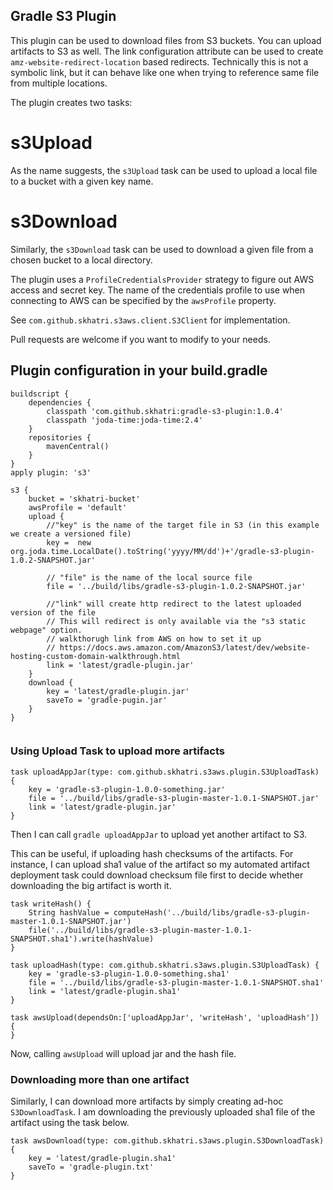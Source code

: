 Gradle S3 Plugin
----------------

This plugin can be used to download files from S3 buckets. You can upload artifacts to S3 as well. The link configuration attribute can be used to create `amz-website-redirect-location` based redirects. Technically this is not a symbolic link, but it can behave like one when trying to reference same file from multiple locations.

The plugin creates two tasks:

# s3Upload
As the name suggests, the `s3Upload` task can be used to upload a local file to a bucket with a given key name.

# s3Download
Similarly, the `s3Download` task can be used to download a given file from a chosen bucket to a local directory.

The plugin uses a `ProfileCredentialsProvider` strategy to figure out AWS access and secret key. The
name of the credentials profile to use when connecting to AWS can be specified by the `awsProfile`
property.

See `com.github.skhatri.s3aws.client.S3Client` for implementation.

Pull requests are welcome if you want to modify to your needs.

Plugin configuration in your build.gradle
-----------------------------------------
```
buildscript {
    dependencies {
        classpath 'com.github.skhatri:gradle-s3-plugin:1.0.4'
        classpath 'joda-time:joda-time:2.4'
    }
    repositories {
        mavenCentral()
    }
}
apply plugin: 's3'

s3 {
    bucket = 'skhatri-bucket'
    awsProfile = 'default'
    upload {
        //"key" is the name of the target file in S3 (in this example we create a versioned file)
        key =  new org.joda.time.LocalDate().toString('yyyy/MM/dd')+'/gradle-s3-plugin-1.0.2-SNAPSHOT.jar'
        
        // "file" is the name of the local source file
        file = '../build/libs/gradle-s3-plugin-1.0.2-SNAPSHOT.jar'
        
        //"link" will create http redirect to the latest uploaded version of the file
        // This will redirect is only available via the "s3 static webpage" option. 
        // walkthorugh link from AWS on how to set it up
        // https://docs.aws.amazon.com/AmazonS3/latest/dev/website-hosting-custom-domain-walkthrough.html
        link = 'latest/gradle-plugin.jar'
    }
    download {
        key = 'latest/gradle-plugin.jar'
        saveTo = 'gradle-pugin.jar'
    }
}


```

### Using Upload Task to upload more artifacts ###
```
task uploadAppJar(type: com.github.skhatri.s3aws.plugin.S3UploadTask) {
    key = 'gradle-s3-plugin-1.0.0-something.jar'
    file = '../build/libs/gradle-s3-plugin-master-1.0.1-SNAPSHOT.jar'
    link = 'latest/gradle-plugin.jar'
}
```
Then I can call `gradle uploadAppJar` to upload yet another artifact to S3.

This can be useful, if uploading hash checksums of the artifacts. For instance, I can upload sha1 value of the artifact so my automated artifact deployment task could download checksum file first to decide whether downloading the big artifact is worth it.

```
task writeHash() {
    String hashValue = computeHash('../build/libs/gradle-s3-plugin-master-1.0.1-SNAPSHOT.jar')
    file('../build/libs/gradle-s3-plugin-master-1.0.1-SNAPSHOT.sha1').write(hashValue)
}

task uploadHash(type: com.github.skhatri.s3aws.plugin.S3UploadTask) {
    key = 'gradle-s3-plugin-1.0.0-something.sha1'
    file = '../build/libs/gradle-s3-plugin-master-1.0.1-SNAPSHOT.sha1'
    link = 'latest/gradle-plugin.sha1'
}

task awsUpload(dependsOn:['uploadAppJar', 'writeHash', 'uploadHash']) {
}
```
Now, calling `awsUpload` will upload jar and the hash file.

### Downloading more than one artifact ###

Similarly, I can download more artifacts by simply creating ad-hoc `S3DownloadTask`. I am downloading the previously uploaded sha1 file of the artifact using the task below.

```
task awsDownload(type: com.github.skhatri.s3aws.plugin.S3DownloadTask) {
    key = 'latest/gradle-plugin.sha1'
    saveTo = 'gradle-plugin.txt'
}
```
